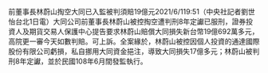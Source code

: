前董事長林蔚山掏空大同已入監被判須賠19億元2021/6/119:51（中央社記者劉世怡台北1日電）大同公司前董事長林蔚山被控掏空遭判刑8年定讞已服刑，證券投資人及期貨交易人保護中心提告要求林蔚山賠償大同損失新台幣19億692萬多元，高院更一審今天如數判賠。可上訴。全案緣於，林蔚山被控因個人投資的通達國際股份有限公司虧損，私自挪用大同資金挹注，導致大同損失17億多元；林蔚山被判刑8年定讞，並於民國108年6月間發監執行。